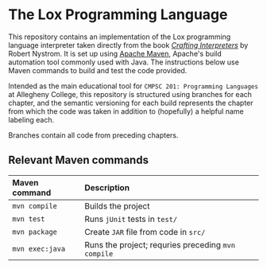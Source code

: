 # The Lox Programming Language

This repository contains an implementation of the Lox programming language interpreter
taken directly from the book [_Crafting Interpreters_](https://www.craftinginterpreters.com/)
by Robert Nystrom. It is set up using [Apache Maven](https://maven.apache.org/), Apache's build automation
tool commonly used with Java. The instructions below use Maven commands to build and test the
code provided.

Intended as the main educational tool for `CMPSC 201: Programming Languages` at Allegheny College,
this repository is structured using branches for each chapter, and the semantic versioning for each 
build represents the chapter from which the code was taken in addition to (hopefully) a helpful name 
labeling each.

Branches contain all code from preceding chapters.

## Relevant Maven commands

|Maven command |Description |
|:-------------|:-----------|
|`mvn compile` |Builds the project |
|`mvn test`    |Runs `jUnit` tests in `test/` |
|`mvn package` |Create `JAR` file from code in `src/` |
|`mvn exec:java` |Runs the project; requries preceding `mvn compile` |




